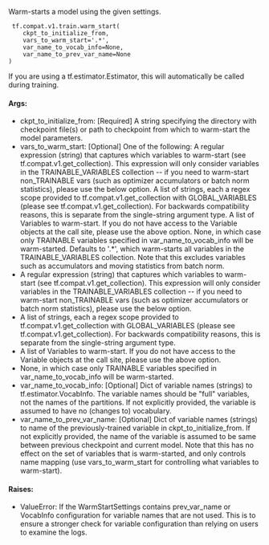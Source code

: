 Warm-starts a model using the given settings.

```
 tf.compat.v1.train.warm_start(
    ckpt_to_initialize_from,
    vars_to_warm_start='.*',
    var_name_to_vocab_info=None,
    var_name_to_prev_var_name=None
)
```
If you are using a tf.estimator.Estimator, this will automatically be called during training.
#### Args:
- ckpt_to_initialize_from: [Required] A string specifying the directory with checkpoint file(s) or path to checkpoint from which to warm-start the model parameters.
- vars_to_warm_start: [Optional] One of the following:
A regular expression (string) that captures which variables to warm-start (see tf.compat.v1.get_collection). This expression will only consider variables in the TRAINABLE_VARIABLES collection -- if you need to warm-start non_TRAINABLE vars (such as optimizer accumulators or batch norm statistics), please use the below option.
A list of strings, each a regex scope provided to tf.compat.v1.get_collection with GLOBAL_VARIABLES (please see tf.compat.v1.get_collection). For backwards compatibility reasons, this is separate from the single-string argument type.
A list of Variables to warm-start. If you do not have access to the Variable objects at the call site, please use the above option.
None, in which case only TRAINABLE variables specified in var_name_to_vocab_info will be warm-started.
Defaults to '.*', which warm-starts all variables in the TRAINABLE_VARIABLES collection. Note that this excludes variables such as accumulators and moving statistics from batch norm.
- A regular expression (string) that captures which variables to warm-start (see tf.compat.v1.get_collection). This expression will only consider variables in the TRAINABLE_VARIABLES collection -- if you need to warm-start non_TRAINABLE vars (such as optimizer accumulators or batch norm statistics), please use the below option.
- A list of strings, each a regex scope provided to tf.compat.v1.get_collection with GLOBAL_VARIABLES (please see tf.compat.v1.get_collection). For backwards compatibility reasons, this is separate from the single-string argument type.
- A list of Variables to warm-start. If you do not have access to the Variable objects at the call site, please use the above option.
- None, in which case only TRAINABLE variables specified in var_name_to_vocab_info will be warm-started.
- var_name_to_vocab_info: [Optional] Dict of variable names (strings) to tf.estimator.VocabInfo. The variable names should be "full" variables, not the names of the partitions. If not explicitly provided, the variable is assumed to have no (changes to) vocabulary.
- var_name_to_prev_var_name: [Optional] Dict of variable names (strings) to name of the previously-trained variable in ckpt_to_initialize_from. If not explicitly provided, the name of the variable is assumed to be same between previous checkpoint and current model. Note that this has no effect on the set of variables that is warm-started, and only controls name mapping (use vars_to_warm_start for controlling what variables to warm-start).
#### Raises:
- ValueError: If the WarmStartSettings contains prev_var_name or VocabInfo configuration for variable names that are not used. This is to ensure a stronger check for variable configuration than relying on users to examine the logs.
